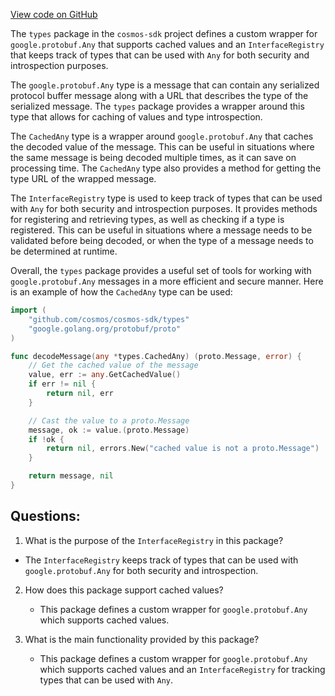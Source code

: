 [View code on GitHub](https://github.com/cosmos/cosmos-sdk/blob/main/codec/types/doc.go)

The `types` package in the `cosmos-sdk` project defines a custom wrapper for `google.protobuf.Any` that supports cached values and an `InterfaceRegistry` that keeps track of types that can be used with `Any` for both security and introspection purposes. 

The `google.protobuf.Any` type is a message that can contain any serialized protocol buffer message along with a URL that describes the type of the serialized message. The `types` package provides a wrapper around this type that allows for caching of values and type introspection.

The `CachedAny` type is a wrapper around `google.protobuf.Any` that caches the decoded value of the message. This can be useful in situations where the same message is being decoded multiple times, as it can save on processing time. The `CachedAny` type also provides a method for getting the type URL of the wrapped message.

The `InterfaceRegistry` type is used to keep track of types that can be used with `Any` for both security and introspection purposes. It provides methods for registering and retrieving types, as well as checking if a type is registered. This can be useful in situations where a message needs to be validated before being decoded, or when the type of a message needs to be determined at runtime.

Overall, the `types` package provides a useful set of tools for working with `google.protobuf.Any` messages in a more efficient and secure manner. Here is an example of how the `CachedAny` type can be used:

```go
import (
    "github.com/cosmos/cosmos-sdk/types"
    "google.golang.org/protobuf/proto"
)

func decodeMessage(any *types.CachedAny) (proto.Message, error) {
    // Get the cached value of the message
    value, err := any.GetCachedValue()
    if err != nil {
        return nil, err
    }

    // Cast the value to a proto.Message
    message, ok := value.(proto.Message)
    if !ok {
        return nil, errors.New("cached value is not a proto.Message")
    }

    return message, nil
}
```
## Questions: 
 1. What is the purpose of the `InterfaceRegistry` in this package?
   - The `InterfaceRegistry` keeps track of types that can be used with `google.protobuf.Any` for both security and introspection.

2. How does this package support cached values?
   - This package defines a custom wrapper for `google.protobuf.Any` which supports cached values.

3. What is the main functionality provided by this package?
   - This package defines a custom wrapper for `google.protobuf.Any` which supports cached values and an `InterfaceRegistry` for tracking types that can be used with `Any`.